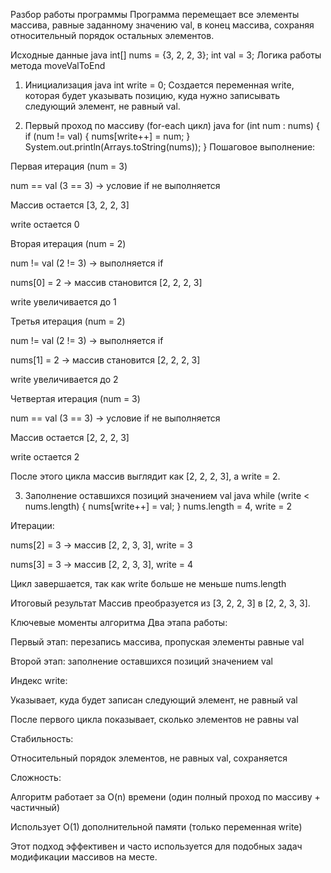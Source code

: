 Разбор работы программы
Программа перемещает все элементы массива, равные заданному значению val, в конец массива, сохраняя относительный порядок остальных элементов.

Исходные данные
java
int[] nums = {3, 2, 2, 3};
int val = 3;
Логика работы метода moveValToEnd
1. Инициализация
java
int write = 0;
Создается переменная write, которая будет указывать позицию, куда нужно записывать следующий элемент, не равный val.

2. Первый проход по массиву (for-each цикл)
java
for (int num : nums) {
    if (num != val) {
        nums[write++] = num;
    }
    System.out.println(Arrays.toString(nums));
}
Пошаговое выполнение:

Первая итерация (num = 3)

num == val (3 == 3) → условие if не выполняется

Массив остается [3, 2, 2, 3]

write остается 0

Вторая итерация (num = 2)

num != val (2 != 3) → выполняется if

nums[0] = 2 → массив становится [2, 2, 2, 3]

write увеличивается до 1

Третья итерация (num = 2)

num != val (2 != 3) → выполняется if

nums[1] = 2 → массив становится [2, 2, 2, 3]

write увеличивается до 2

Четвертая итерация (num = 3)

num == val (3 == 3) → условие if не выполняется

Массив остается [2, 2, 2, 3]

write остается 2

После этого цикла массив выглядит как [2, 2, 2, 3], а write = 2.

3. Заполнение оставшихся позиций значением val
java
while (write < nums.length) {
    nums[write++] = val;
}
nums.length = 4, write = 2

Итерации:

nums[2] = 3 → массив [2, 2, 3, 3], write = 3

nums[3] = 3 → массив [2, 2, 3, 3], write = 4

Цикл завершается, так как write больше не меньше nums.length

Итоговый результат
Массив преобразуется из [3, 2, 2, 3] в [2, 2, 3, 3].

Ключевые моменты алгоритма
Два этапа работы:

Первый этап: перезапись массива, пропуская элементы равные val

Второй этап: заполнение оставшихся позиций значением val

Индекс write:

Указывает, куда будет записан следующий элемент, не равный val

После первого цикла показывает, сколько элементов не равны val

Стабильность:

Относительный порядок элементов, не равных val, сохраняется

Сложность:

Алгоритм работает за O(n) времени (один полный проход по массиву + частичный)

Использует O(1) дополнительной памяти (только переменная write)

Этот подход эффективен и часто используется для подобных задач модификации массивов на месте.